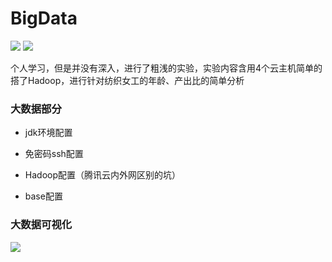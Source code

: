 
# BigData
![](https://img.shields.io/badge/%E5%A4%A7%E6%95%B0%E6%8D%AE-teacher%20%7C%20me%20%20%7C%20books-brightgreen.svg)
![](https://img.shields.io/badge/BigData-teacher%20%7C%20me%20%20%7C%20books-orange.svg)


个人学习，但是并没有深入，进行了粗浅的实验，实验内容含用4个云主机简单的搭了Hadoop，进行针对纺织女工的年龄、产出比的简单分析

###  大数据部分

-  jdk环境配置

-  免密码ssh配置

-  Hadoop配置（腾讯云内外网区别的坑）

-  base配置

    

### 大数据可视化

![](http://7xl4c6.com1.z0.glb.clouddn.com/FmRwFvppIrdw-AiJiJk3PRxB2jaA)


          
              
              
           
     
